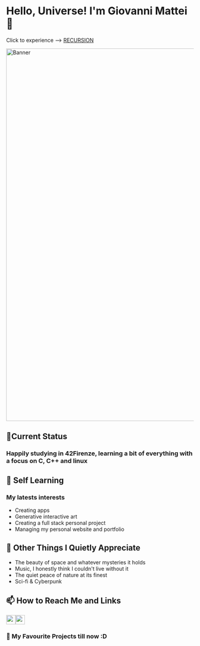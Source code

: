 # Hello, Universe! I'm Giovanni Mattei 👋

<p>Click to experience --> <a href="https://github.com/Mattei-Giovanni">RECURSION</p></a>

<img src="./images/cyberpunk-city-banner.gif" alt="Banner" style="width: 1000px; height: auto;" />

## 🏫Current Status
### Happily studying in 42Firenze, learning a bit of everything with a focus on C, C++ and linux

## 📖 Self Learning
### My latests interests
- Creating apps
- Generative interactive art
- Creating a full stack personal project
- Managing my personal website and portfolio

## 🌌 Other Things I Quietly Appreciate

- The beauty of space and whatever mysteries it holds
- Music, I honestly think I couldn't live without it
- The quiet peace of nature at its finest
- Sci-fi & Cyberpunk

## 📫 How to Reach Me and Links

<p><a href="www.linkedin.com/in/giovanni-mattei-7a74b8265/"><img src="https://img.shields.io/badge/linkedin-%230077B5.svg?&style=for-the-badge&logo=linkedin&logoColor=white" height=25></a><a href="ko-fi.com/arkarayn"><img src="https://img.shields.io/badge/Ko--fi-F16061?style=for-the-badge&logo=ko-fi&logoColor=white" height=25></a></p></p>

### 🎒 My Favourite Projects till now :D
